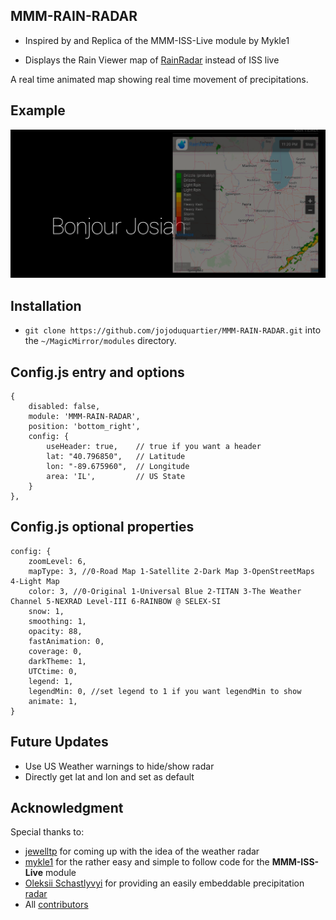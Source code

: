 ## MMM-RAIN-RADAR

* Inspired by and Replica of the MMM-ISS-Live module by Mykle1

* Displays the Rain Viewer map of [RainRadar](https://www.rainradar.net/) instead of ISS live

A real time animated map showing real time movement of precipitations. 

## Example

![](images/img1.png)

## Installation

* `git clone https://github.com/jojoduquartier/MMM-RAIN-RADAR.git` into the `~/MagicMirror/modules` directory.

## Config.js entry and options

	{
		disabled: false,
		module: 'MMM-RAIN-RADAR',
		position: 'bottom_right',
		config: {
			useHeader: true,    // true if you want a header
			lat: "40.796850",   // Latitude
			lon: "-89.675960",  // Longitude
			area: 'IL',         // US State
		}
	},

## Config.js optional properties

	config: {
		zoomLevel: 6,
		mapType: 3, //0-Road Map 1-Satellite 2-Dark Map 3-OpenStreetMaps 4-Light Map
		color: 3, //0-Original 1-Universal Blue 2-TITAN 3-The Weather Channel 5-NEXRAD Level-III 6-RAINBOW @ SELEX-SI
		snow: 1,
		smoothing: 1,
		opacity: 88,
		fastAnimation: 0,
		coverage: 0,
		darkTheme: 1,
		UTCtime: 0,
		legend: 1,
		legendMin: 0, //set legend to 1 if you want legendMin to show
		animate: 1,
	}


## Future Updates
* Use US Weather warnings to hide/show radar
* Directly get lat and lon and set as default

## Acknowledgment
Special thanks to:
* [jewelltp](https://github.com/jewelltp) for coming up with the idea of the weather radar
* [mykle1](https://github.com/mykle1) for the rather easy and simple to follow code for the **MMM-ISS-Live** module
* [Oleksii Schastlyvyi](https://twitter.com/RainViewer) for providing an easily embeddable precipitation [radar](https://www.rainviewer.com/)
* All [contributors](https://github.com/jojoduquartier/MMM-RAIN-RADAR/graphs/contributors)
